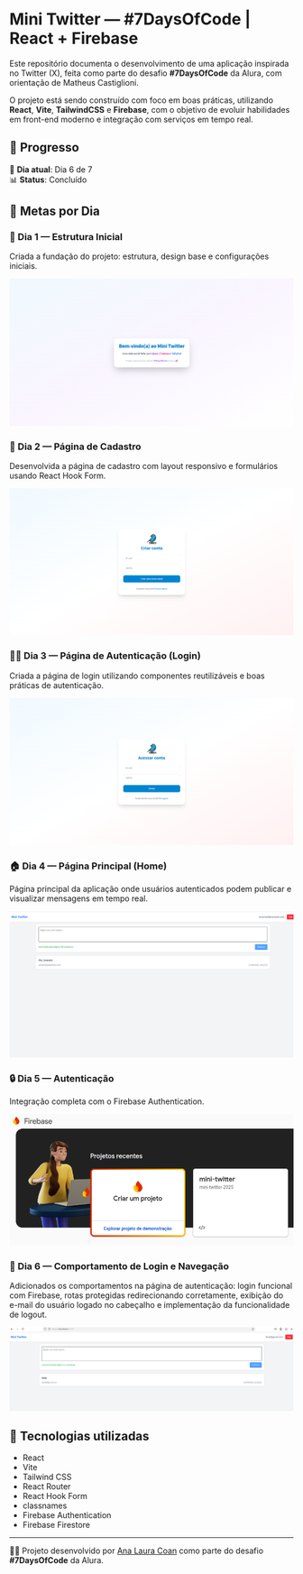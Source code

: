 # Mini Twitter — #7DaysOfCode | React + Firebase

Este repositório documenta o desenvolvimento de uma aplicação inspirada no Twitter (X), feita como parte do desafio **#7DaysOfCode** da Alura, com orientação de Matheus Castiglioni.

O projeto está sendo construído com foco em boas práticas, utilizando **React**, **Vite**, **TailwindCSS** e **Firebase**, com o objetivo de evoluir habilidades em front-end moderno e integração com serviços em tempo real.

## 🚀 Progresso

📆 **Dia atual**: Dia 6 de 7  
📊 **Status**: Concluído

## 📌 Metas por Dia

### 🧩 Dia 1 — Estrutura Inicial
Criada a fundação do projeto: estrutura, design base e configurações iniciais.

![Estrutura Inicial](./src/assets/images/home_page.png)

### 🧱 Dia 2 — Página de Cadastro
Desenvolvida a página de cadastro com layout responsivo e formulários usando React Hook Form.

![Página de Cadastro](./src/assets/images/register_page.png)

### 🧑‍💻 Dia 3 — Página de Autenticação (Login)
Criada a página de login utilizando componentes reutilizáveis e boas práticas de autenticação.

![Página de Login](./src/assets/images/login_page.png)

### 🏠 Dia 4 — Página Principal (Home)
Página principal da aplicação onde usuários autenticados podem publicar e visualizar mensagens em tempo real.

![Página Principal](./src/assets/images/home_page_2.png)

### 🔒 Dia 5 — Autenticação
Integração completa com o Firebase Authentication. 

![Autenticação e Rotas Protegidas](./src/assets/images/firebase_page.png)

### 🧭 Dia 6 — Comportamento de Login e Navegação
Adicionados os comportamentos na página de autenticação: login funcional com Firebase, rotas protegidas redirecionando corretamente, exibição do e-mail do usuário logado no cabeçalho e implementação da funcionalidade de logout.

![Comportamentos de Autenticação](./src/assets/images/email_auth.png)

## 🧰 Tecnologias utilizadas

- React
- Vite
- Tailwind CSS
- React Router
- React Hook Form
- classnames
- Firebase Authentication
- Firebase Firestore

---

👩‍💻 Projeto desenvolvido por [Ana Laura Coan](https://www.linkedin.com/in/analauracoan/) como parte do desafio **#7DaysOfCode** da Alura.
